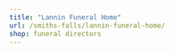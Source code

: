 ```yaml
---
title: "Lannin Funeral Home"
url: /smiths-falls/lannin-funeral-home/
shop: funeral directors
---
```


